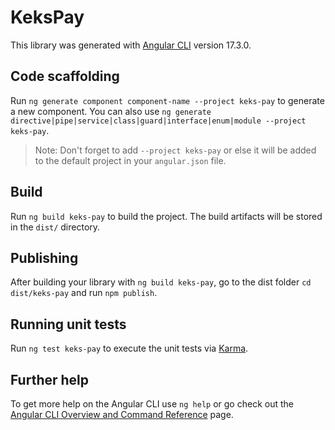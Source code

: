 # KeksPay

This library was generated with [Angular CLI](https://github.com/angular/angular-cli) version 17.3.0.

## Code scaffolding

Run `ng generate component component-name --project keks-pay` to generate a new component. You can also use `ng generate directive|pipe|service|class|guard|interface|enum|module --project keks-pay`.

> Note: Don't forget to add `--project keks-pay` or else it will be added to the default project in your `angular.json` file.

## Build

Run `ng build keks-pay` to build the project. The build artifacts will be stored in the `dist/` directory.

## Publishing

After building your library with `ng build keks-pay`, go to the dist folder `cd dist/keks-pay` and run `npm publish`.

## Running unit tests

Run `ng test keks-pay` to execute the unit tests via [Karma](https://karma-runner.github.io).

## Further help

To get more help on the Angular CLI use `ng help` or go check out the [Angular CLI Overview and Command Reference](https://angular.io/cli) page.
